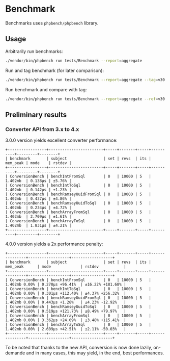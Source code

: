 # Benchmark

Benchmarks uses `phpbench/phpbench` library.

## Usage

Arbitrarily run benchmarks:

```sh
./vendor/bin/phpbench run tests/Benchmark --report=aggregate
```

Run and tag benchmark (for later comparison):

```sh
./vendor/bin/phpbench run tests/Benchmark --report=aggregate --tag=v30
```

Run benchmark and compare with tag:

```sh
./vendor/bin/phpbench run tests/Benchmark --report=aggregate --ref=v30
```

## Preliminary results

### Converter API from 3.x to 4.x

3.0.0 version yields excellent converter performance:

```
+-----------------+------------------------+-----+-------+-----+----------+---------+--------+
| benchmark       | subject                | set | revs  | its | mem_peak | mode    | rstdev |
+-----------------+------------------------+-----+-------+-----+----------+---------+--------+
| ConversionBench | benchIntFromSql        | 0   | 10000 | 5   | 1.402mb  | 0.138μs | ±5.76% |
| ConversionBench | benchIntToSql          | 0   | 10000 | 5   | 1.402mb  | 0.142μs | ±1.23% |
| ConversionBench | benchRamseyUuidFromSql | 0   | 10000 | 5   | 1.402mb  | 0.437μs | ±4.86% |
| ConversionBench | benchRamseyUuidToSql   | 0   | 10000 | 5   | 1.402mb  | 0.234μs | ±4.72% |
| ConversionBench | benchArrayFromSql      | 0   | 10000 | 5   | 1.402mb  | 2.709μs | ±1.61% |
| ConversionBench | benchArrayToSql        | 0   | 10000 | 5   | 1.402mb  | 1.831μs | ±4.21% |
+-----------------+------------------------+-----+-------+-----+----------+---------+--------+
```

4.0.0 version yields a 2x performance penalty:

```
+-----------------+------------------------+-----+-------+-----+---------------+------------------+------------------+
| benchmark       | subject                | set | revs  | its | mem_peak      | mode             | rstdev           |
+-----------------+------------------------+-----+-------+-----+---------------+------------------+------------------+
| ConversionBench | benchIntFromSql        | 0   | 10000 | 5   | 1.402mb 0.00% | 0.270μs +96.41%  | ±16.22% +181.68% |
| ConversionBench | benchIntToSql          | 0   | 10000 | 5   | 1.402mb 0.00% | 0.301μs +112.40% | ±4.37% +256.32%  |
| ConversionBench | benchRamseyUuidFromSql | 0   | 10000 | 5   | 1.402mb 0.00% | 0.443μs +1.28%   | ±4.23% -12.92%   |
| ConversionBench | benchRamseyUuidToSql   | 0   | 10000 | 5   | 1.402mb 0.00% | 0.519μs +121.73% | ±8.49% +79.97%   |
| ConversionBench | benchArrayFromSql      | 0   | 10000 | 5   | 1.402mb 0.00% | 3.362μs +24.09%  | ±3.48% +115.41%  |
| ConversionBench | benchArrayToSql        | 0   | 10000 | 5   | 1.402mb 0.00% | 2.609μs +42.51%  | ±2.11% -50.03%   |
+-----------------+------------------------+-----+-------+-----+---------------+------------------+------------------+
```

To be noted that thanks to the new API, conversion is now done lazily, on-demande
and in many cases, this may yield, in the end, best performances.
